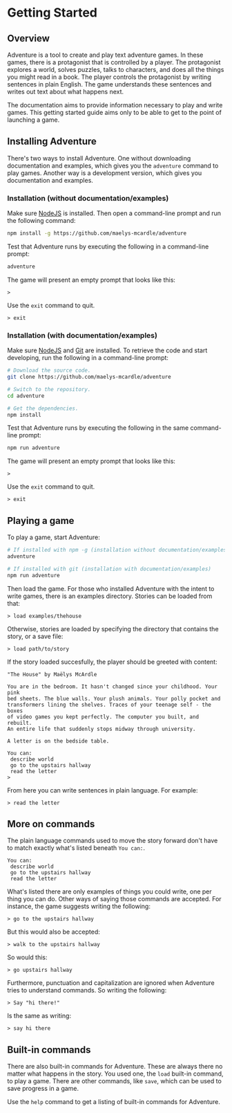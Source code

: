 # Getting Started

## Overview

Adventure is a tool to create and play text adventure games. In these 
games, there is a protagonist that is controlled by a player. The protagonist 
explores a world, solves puzzles, talks to characters, and does all the things
you might read in a book. The player controls the protagonist by writing 
sentences in plain English. The game understands these sentences and writes
out text about what happens next.

The documentation aims to provide information necessary to play and write games.
This getting started guide aims only to be able to get to the point of launching
a game.

## Installing Adventure

There's two ways to install Adventure. One without downloading documentation
and examples, which gives you the `adventure` command to play games. Another way
is a development version, which gives you documentation and examples.

### Installation (without documentation/examples)

Make sure [NodeJS](https://nodejs.org/) is installed. Then open a command-line
prompt and run the following command:

```bash
npm install -g https://github.com/maelys-mcardle/adventure
```

Test that Adventure runs by executing the following in a command-line prompt:

```bash
adventure
```

The game will present an empty prompt that looks like this:

```
> 
```

Use the `exit` command to quit.

```
> exit
```

### Installation (with documentation/examples)

Make sure [NodeJS](https://nodejs.org/) and [Git](https://git-scm.com/) are
installed. To retrieve the code and start developing, run the following in 
a command-line prompt:

```bash
# Download the source code.
git clone https://github.com/maelys-mcardle/adventure

# Switch to the repository.
cd adventure

# Get the dependencies.
npm install
```

Test that Adventure runs by executing the following in the same command-line
prompt:

```bash
npm run adventure
```

The game will present an empty prompt that looks like this:

```
> 
```

Use the `exit` command to quit.

```
> exit
```

## Playing a game

To play a game, start Adventure:

```bash
# If installed with npm -g (installation without documentation/examples)
adventure

# If installed with git (installation with documentation/examples)
npm run adventure
```

Then load the game. For those who installed Adventure with the intent
to write games, there is an examples directory. Stories can be loaded 
from that:

```
> load examples/thehouse
```

Otherwise, stories are loaded by specifying the directory that contains
the story, or a save file:

```
> load path/to/story
```

If the story loaded succesfully, the player should be greeted with content:

```
"The House" by Maëlys McArdle

You are in the bedroom. It hasn't changed since your childhood. Your pink
bed sheets. The blue walls. Your plush animals. Your polly pocket and
transformers lining the shelves. Traces of your teenage self - the boxes
of video games you kept perfectly. The computer you built, and rebuilt.
An entire life that suddenly stops midway through university.

A letter is on the bedside table.

You can:
 describe world
 go to the upstairs hallway
 read the letter
>
```

From here you can write sentences in plain language. For example:

```
> read the letter
```

## More on commands

The plain language commands used to move the story forward don't have to match
exactly what's listed beneath `You can:`.

```
You can:
 describe world
 go to the upstairs hallway
 read the letter
```

What's listed there are only examples of things you could write, one per thing 
you can do. Other ways of saying those commands are accepted. For instance,
the game suggests writing the following:

```
> go to the upstairs hallway
```

But this would also be accepted:

```
> walk to the upstairs hallway
```

So would this:

```
> go upstairs hallway
```

Furthermore, punctuation and capitalization are ignored when Adventure tries
to understand commands. So writing the following:

```
> Say "hi there!"
```

Is the same as writing:

```
> say hi there
```

## Built-in commands

There are also built-in commands for Adventure. These are always there no
matter what happens in the story. You used one, the `load` built-in command,
to play a game. There are other commands, like `save`, which can be used to
save progress in a game.

Use the `help` command to get a listing of built-in commands for Adventure.